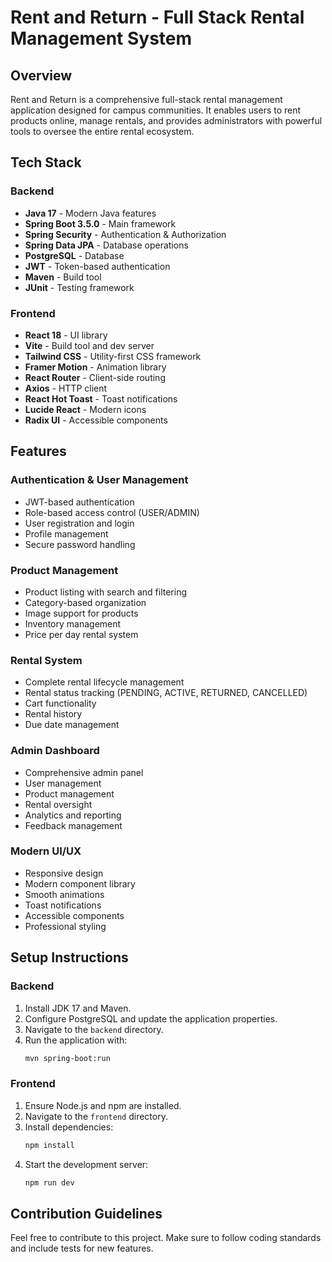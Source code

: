 # Rent and Return - Full Stack Rental Management System

## Overview
Rent and Return is a comprehensive full-stack rental management application designed for campus communities. It enables users to rent products online, manage rentals, and provides administrators with powerful tools to oversee the entire rental ecosystem.

## Tech Stack

### Backend
- **Java 17** - Modern Java features
- **Spring Boot 3.5.0** - Main framework
- **Spring Security** - Authentication & Authorization
- **Spring Data JPA** - Database operations
- **PostgreSQL** - Database
- **JWT** - Token-based authentication
- **Maven** - Build tool
- **JUnit** - Testing framework

### Frontend
- **React 18** - UI library
- **Vite** - Build tool and dev server
- **Tailwind CSS** - Utility-first CSS framework
- **Framer Motion** - Animation library
- **React Router** - Client-side routing
- **Axios** - HTTP client
- **React Hot Toast** - Toast notifications
- **Lucide React** - Modern icons
- **Radix UI** - Accessible components

## Features

### Authentication & User Management
- JWT-based authentication
- Role-based access control (USER/ADMIN)
- User registration and login
- Profile management
- Secure password handling

### Product Management
- Product listing with search and filtering
- Category-based organization
- Image support for products
- Inventory management
- Price per day rental system

### Rental System
- Complete rental lifecycle management
- Rental status tracking (PENDING, ACTIVE, RETURNED, CANCELLED)
- Cart functionality
- Rental history
- Due date management

### Admin Dashboard
- Comprehensive admin panel
- User management
- Product management
- Rental oversight
- Analytics and reporting
- Feedback management

### Modern UI/UX
- Responsive design
- Modern component library
- Smooth animations
- Toast notifications
- Accessible components
- Professional styling

## Setup Instructions
### Backend
1. Install JDK 17 and Maven.
2. Configure PostgreSQL and update the application properties.
3. Navigate to the `backend` directory.
4. Run the application with:
   ```sh
   mvn spring-boot:run
   ```

### Frontend
1. Ensure Node.js and npm are installed.
2. Navigate to the `frontend` directory.
3. Install dependencies:
   ```sh
   npm install
   ```
4. Start the development server:
   ```sh
   npm run dev
   ```

## Contribution Guidelines
Feel free to contribute to this project. Make sure to follow coding standards and include tests for new features.
